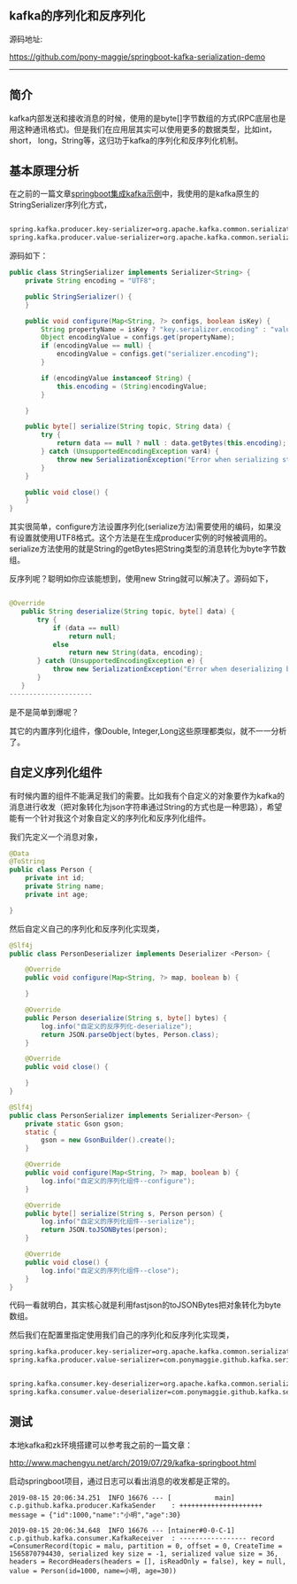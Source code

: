 ## kafka的序列化和反序列化

源码地址:

https://github.com/pony-maggie/springboot-kafka-serialization-demo

----------------------

## 简介

kafka内部发送和接收消息的时候，使用的是byte[]字节数组的方式(RPC底层也是用这种通讯格式)。但是我们在应用层其实可以使用更多的数据类型，比如int，short，
long，String等，这归功于kafka的序列化和反序列化机制。

## 基本原理分析

在之前的一篇文章[springboot集成kafka示例](http://www.machengyu.net/arch/2019/07/29/kafka-springboot.html)中，我使用的是kafka原生的StringSerializer序列化方式，

```xml

spring.kafka.producer.key-serializer=org.apache.kafka.common.serialization.StringSerializer
spring.kafka.producer.value-serializer=org.apache.kafka.common.serialization.StringSerializer

```

源码如下：

```java
public class StringSerializer implements Serializer<String> {
    private String encoding = "UTF8";

    public StringSerializer() {
    }

    public void configure(Map<String, ?> configs, boolean isKey) {
        String propertyName = isKey ? "key.serializer.encoding" : "value.serializer.encoding";
        Object encodingValue = configs.get(propertyName);
        if (encodingValue == null) {
            encodingValue = configs.get("serializer.encoding");
        }

        if (encodingValue instanceof String) {
            this.encoding = (String)encodingValue;
        }

    }

    public byte[] serialize(String topic, String data) {
        try {
            return data == null ? null : data.getBytes(this.encoding);
        } catch (UnsupportedEncodingException var4) {
            throw new SerializationException("Error when serializing string to byte[] due to unsupported encoding " + this.encoding);
        }
    }

    public void close() {
    }
}

```

其实很简单，configure方法设置序列化(serialize方法)需要使用的编码，如果没有设置就使用UTF8格式。这个方法是在生成producer实例的时候被调用的。serialize方法使用的就是String的getBytes把String类型的消息转化为byte字节数组。 

反序列呢？聪明如你应该能想到，使用new String就可以解决了。源码如下，

 ```java
 
@Override
    public String deserialize(String topic, byte[] data) {
        try {
            if (data == null)
                return null;
            else
                return new String(data, encoding);
        } catch (UnsupportedEncodingException e) {
            throw new SerializationException("Error when deserializing byte[] to string due to unsupported encoding " + encoding);
        }
    }
--------------------- 

```

是不是简单到爆呢？

其它的内置序列化组件，像Double, Integer,Long这些原理都类似，就不一一分析了。

## 自定义序列化组件

有时候内置的组件不能满足我们的需要。比如我有个自定义的对象要作为kafka的消息进行收发（把对象转化为json字符串通过String的方式也是一种思路），希望能有一个针对我这个对象自定义的序列化和反序列化组件。

我们先定义一个消息对象，

```java
@Data
@ToString
public class Person {
    private int id;
    private String name;
    private int age;

}
```

然后自定义自己的序列化和反序列化实现类，

```java
@Slf4j
public class PersonDeserializer implements Deserializer <Person> {

    @Override
    public void configure(Map<String, ?> map, boolean b) {

    }

    @Override
    public Person deserialize(String s, byte[] bytes) {
        log.info("自定义的反序列化-deserialize");
        return JSON.parseObject(bytes, Person.class);
    }

    @Override
    public void close() {

    }
}
```

```java
@Slf4j
public class PersonSerializer implements Serializer<Person> {
    private static Gson gson;
    static {
        gson = new GsonBuilder().create();
    }

    @Override
    public void configure(Map<String, ?> map, boolean b) {
        log.info("自定义的序列化组件--configure");
    }

    @Override
    public byte[] serialize(String s, Person person) {
        log.info("自定义的序列化组件--serialize");
        return JSON.toJSONBytes(person);
    }

    @Override
    public void close() {
        log.info("自定义的序列化组件--close");
    }
}

```

代码一看就明白，其实核心就是利用fastjson的toJSONBytes把对象转化为byte数组。

然后我们在配置里指定使用我们自己的序列化和反序列化实现类，

```xml
spring.kafka.producer.key-serializer=org.apache.kafka.common.serialization.StringSerializer
spring.kafka.producer.value-serializer=com.ponymaggie.github.kafka.serializer.PersonSerializer


spring.kafka.consumer.key-deserializer=org.apache.kafka.common.serialization.StringDeserializer
spring.kafka.consumer.value-deserializer=com.ponymaggie.github.kafka.serializer.PersonDeserializer
```


## 测试

本地kafka和zk环境搭建可以参考我之前的一篇文章：

http://www.machengyu.net/arch/2019/07/29/kafka-springboot.html

启动springboot项目，通过日志可以看出消息的收发都是正常的。

```text
2019-08-15 20:06:34.251  INFO 16676 --- [           main] c.p.github.kafka.producer.KafkaSender    : +++++++++++++++++++++  message = {"id":1000,"name":"小明","age":30}

2019-08-15 20:06:34.648  INFO 16676 --- [ntainer#0-0-C-1] c.p.github.kafka.consumer.KafkaReceiver  : ----------------- record =ConsumerRecord(topic = malu, partition = 0, offset = 0, CreateTime = 1565870794430, serialized key size = -1, serialized value size = 36, headers = RecordHeaders(headers = [], isReadOnly = false), key = null, value = Person(id=1000, name=小明, age=30))
```









